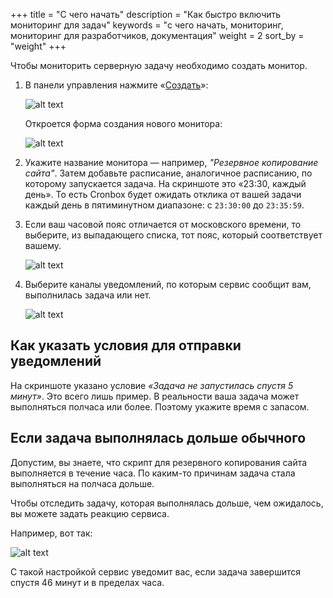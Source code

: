 +++
title = "С чего начать"
description = "Как быстро включить мониторинг для задач"
keywords = "с чего начать, мониторинг, мониторинг для разработчиков, документация"
weight = 2
sort_by = "weight"
+++


Чтобы мониторить серверную задачу необходимо создать монитор.

1. В панели управления нажмите «[Создать](https://cp.cronbox.ru/monitor/add)»:  

    ![alt text](/images/getting-started/step-1.png "Добавляем новый монитор")

    Откроется форма создания нового монитора:

    ![alt text](/images/getting-started/step-2.png "Форма нового монитора")

2. Укажите название монитора — например, *"Резервное копирование сайта"*. Затем добавьте расписание,
аналогичное расписанию, по которому запускается задача. На скриншоте это «23:30, каждый день».
То есть Cronbox будет ожидать отклика от вашей задачи каждый день в пятиминутном диапазоне: с `23:30:00` до `23:35:59`.

3. Если ваш часовой пояс отличается от московского времени, то выберите, из выпадающего списка, 
тот пояс, который соответствует вашему.

    ![alt text](/images/getting-started/timezones.png "Часовые пояса")

4. Выберите каналы уведомлений, по которым сервис сообщит вам, выполнилась задача или нет.

    ![alt text](/images/getting-started/notification-channels.png "Каналы уведомлений")

## Как указать условия для отправки уведомлений

На скриншоте указано условие *«Задача не запустилась спустя 5 минут»*. Это всего лишь пример.
В реальности ваша задача может выполняться полчаса или более. Поэтому укажите время с запасом.

## Если задача выполнялась дольше обычного

Допустим, вы знаете, что скрипт для резервного копирования сайта выполняется в течение часа.
По каким-то причинам задача стала выполняться на полчаса дольше.

Чтобы отследить задачу, которая выполнялась дольше, чем ожидалось, вы можете задать реакцию сервиса.

Например, вот так:

![alt text](/images/getting-started/too-long-execution.png "Задача должна выполняться не более одного часа")

С такой настройкой сервис уведомит вас, если задача завершится спустя 46 минут и в пределах часа.
